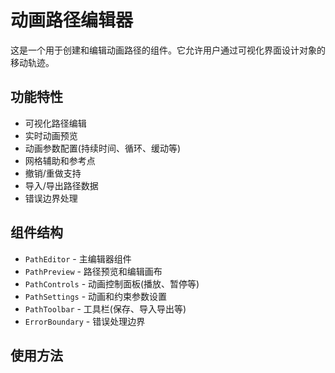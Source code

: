 # 动画路径编辑器

这是一个用于创建和编辑动画路径的组件。它允许用户通过可视化界面设计对象的移动轨迹。

## 功能特性

- 可视化路径编辑
- 实时动画预览
- 动画参数配置(持续时间、循环、缓动等)
- 网格辅助和参考点
- 撤销/重做支持
- 导入/导出路径数据
- 错误边界处理

## 组件结构

- `PathEditor` - 主编辑器组件
- `PathPreview` - 路径预览和编辑画布
- `PathControls` - 动画控制面板(播放、暂停等)
- `PathSettings` - 动画和约束参数设置
- `PathToolbar` - 工具栏(保存、导入导出等)
- `ErrorBoundary` - 错误处理边界

## 使用方法

